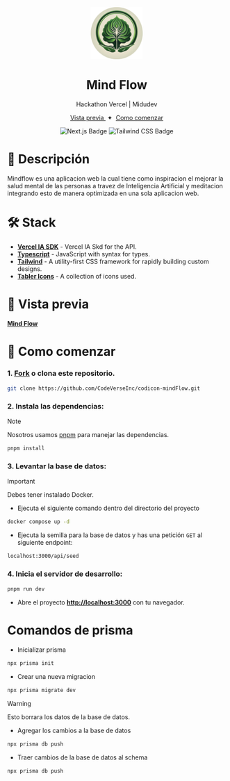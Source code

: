 <div align="center">
<img src="./public/img/mind.png" width='120' />
<h1>Mind Flow</h1>
<p>Hackathon Vercel | Midudev</p>
</div>

<div align="center">
    <a href="https://mindflow-nine.vercel.app/" target="_blank">
        Vista previa
    </a>
    <span>&nbsp;✦&nbsp;</span>
    <a href="#-getting-started">
        Como comenzar
    </a>
</div>

<div align="center">

![Next.js Badge](https://img.shields.io/badge/Next.js-000000?logo=nextdotjs&logoColor=fff&style=flat)
![Tailwind CSS Badge](https://img.shields.io/badge/Tailwind%20CSS-06B6D4?logo=tailwindcss&logoColor=fff&style=flat)

</div>

# 📝 Descripción

Mindflow es una aplicacion web la cual tiene como inspiracion el mejorar la salud mental de las personas a travez de Inteligencia Artificial y meditacion integrando esto de manera optimizada en una sola aplicacion web.

# 🛠️ Stack

- [**Vercel IA SDK**](https://sdk.vercel.ai/docs/introduction) - Vercel IA Skd for the API.
- [**Typescript**](https://www.typescriptlang.org/) - JavaScript with syntax for types.
- [**Tailwind**](https://tailwindcss.com/) - A utility-first CSS framework for rapidly building custom designs.
- [**Tabler Icons**](https://tabler.io/) - A collection of icons used.

# 🎨 Vista previa

[**Mind Flow**](https://mindflow.vercel.app/)

# 🚀 Como comenzar

### 1. [Fork](https://github.com/CodeVerseInc/mindflow) o clona este repositorio.

```bash
git clone https://github.com/CodeVerseInc/codicon-mindFlow.git
```

### 2. Instala las dependencias:

> [!NOTE]
> Nosotros usamos [pnpm](https://pnpm.io) para manejar las dependencias.

```bash
pnpm install
```

### 3. Levantar la base de datos:

> [!IMPORTANT]
> Debes tener instalado Docker. 
 
- Ejecuta el siguiente comando dentro del directorio del proyecto

```bash
docker compose up -d
```

- Ejecuta la semilla para la base de datos y has una petición `GET` al siguiente endpoint:

```bash
localhost:3000/api/seed
```

### 4. Inicia el servidor de desarrollo:

```bash
pnpm run dev
```

- Abre el proyecto [**http://localhost:3000**](http://localhost:3000/) con tu navegador.

# Comandos de prisma
 
-  Inicializar prisma
```bash
npx prisma init
```  
- Crear una nueva migracion 
```bash
npx prisma migrate dev
```

> [!WARNING]
> Esto borrara los datos de la base de datos.
 
  
- Agregar los cambios a la base de datos
```bash
npx prisma db push
``` 
- Traer cambios de la base de datos al schema
```bash
npx prisma db push
```
